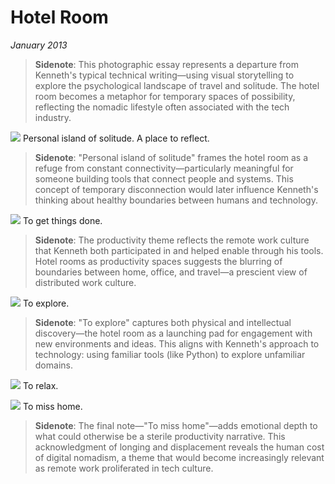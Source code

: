# Hotel Room
*January 2013*





> **Sidenote**: This photographic essay represents a departure from Kenneth's typical technical writing—using visual storytelling to explore the psychological landscape of travel and solitude. The hotel room becomes a metaphor for temporary spaces of possibility, reflecting the nomadic lifestyle often associated with the tech industry.

 ![](https://images.squarespace-cdn.com/content/v1/665498111876725f7613f1e6/1719666512342-Z3DKKS1JFEN1ASUIIDR7/c6daa-img.jpg) Personal island of solitude. A place to reflect.

> **Sidenote**: "Personal island of solitude" frames the hotel room as a refuge from constant connectivity—particularly meaningful for someone building tools that connect people and systems. This concept of temporary disconnection would later influence Kenneth's thinking about healthy boundaries between humans and technology.

 ![](https://d233eq3e3p3cv0.cloudfront.net/max/1600/0*dfYi4FrbiT_KKowM.jpeg) To get things done.

> **Sidenote**: The productivity theme reflects the remote work culture that Kenneth both participated in and helped enable through his tools. Hotel rooms as productivity spaces suggests the blurring of boundaries between home, office, and travel—a prescient view of distributed work culture.

 ![](https://d233eq3e3p3cv0.cloudfront.net/max/1600/0*T6p8rSV1VNYYZ-Di.jpeg) To explore.

> **Sidenote**: "To explore" captures both physical and intellectual discovery—the hotel room as a launching pad for engagement with new environments and ideas. This aligns with Kenneth's approach to technology: using familiar tools (like Python) to explore unfamiliar domains.

 ![](https://d233eq3e3p3cv0.cloudfront.net/max/1600/0*q-lBvyxFCMtQB2cD.jpeg) To relax.

 ![](https://d233eq3e3p3cv0.cloudfront.net/max/1600/0*9zwr2qfYMBhThm6a.jpeg) To miss home.

> **Sidenote**: The final note—"To miss home"—adds emotional depth to what could otherwise be a sterile productivity narrative. This acknowledgment of longing and displacement reveals the human cost of digital nomadism, a theme that would become increasingly relevant as remote work proliferated in tech culture.
